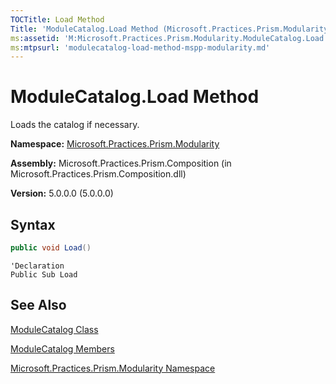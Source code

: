 ```yaml
---
TOCTitle: Load Method
Title: 'ModuleCatalog.Load Method (Microsoft.Practices.Prism.Modularity)'
ms:assetid: 'M:Microsoft.Practices.Prism.Modularity.ModuleCatalog.Load'
ms:mtpsurl: 'modulecatalog-load-method-mspp-modularity.md'
---
```


# ModuleCatalog.Load Method

Loads the catalog if necessary.

**Namespace:** [Microsoft.Practices.Prism.Modularity](mspp-modularity-namespace)

**Assembly:** Microsoft.Practices.Prism.Composition (in Microsoft.Practices.Prism.Composition.dll)

**Version:** 5.0.0.0 (5.0.0.0)

## Syntax

```C#
public void Load()
```

```VB
'Declaration
Public Sub Load
```

## See Also

[ModuleCatalog Class](modulecatalog-class-mspp-modularity)

[ModuleCatalog Members](modulecatalog-members-mspp-modularity)

[Microsoft.Practices.Prism.Modularity Namespace](mspp-modularity-namespace)